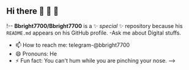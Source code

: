 ## Hi there 👋 👋 👋
!--
**Bbright7700/Bbright7700** is a ✨ _special_ ✨ repository because his `README.md` appears on his GitHub profile.
-Ask me about Digital stuffs.
- 📫 How to reach me: telegram-@bbright7700
- 😄 Pronouns: He
- ⚡ Fun fact: You can't hum while you are pinching your nose.
-->
